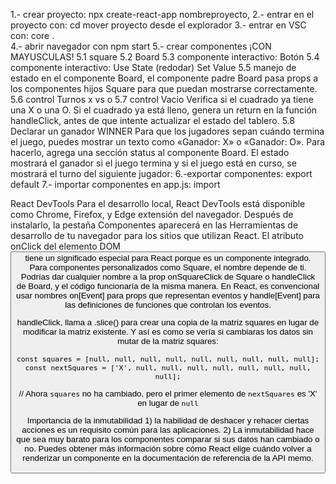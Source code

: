 1.- crear proyecto:
npx create-react-app nombreproyecto,
2.- entrar en el proyecto con:
cd mover proyecto desde el explorador
3.- entrar en VSC con:
core .  
4.- abrir navegador con
npm start
5.- crear componentes ¡CON MAYUSCULAS!
5.1 square
5.2 Board
5.3 componente interactivo: Botón
5.4 componente interactivo: Use State (redodar) Set Value
5.5 manejo de estado en el componente Board, el componente padre Board pasa props a los componentes hijos Square para que puedan mostrarse correctamente.
5.6 control Turnos x vs o
5.7 control Vacio Verifica si el cuadrado ya tiene una X o una O. Si el cuadrado ya está lleno, genera un return en la función handleClick, antes de que intente actualizar el estado del tablero.
5.8 Declarar un ganador
WINNER Para que los jugadores sepan cuándo termina el juego, puedes mostrar un texto como «Ganador: X» o «Ganador: O». Para hacerlo, agrega una sección status al componente Board. El estado mostrará el ganador si el juego termina y si el juego está en curso, se mostrará el turno del siguiente jugador:
6.-exportar componentes:
export default
7.- importar componentes en app.js:
import

React DevTools
Para el desarrollo local, React DevTools está disponible como Chrome, Firefox, y Edge extensión del navegador. Después de instalarlo, la pestaña Componentes aparecerá en las Herramientas de desarrollo de tu navegador para los sitios que utilizan React.
El atributo onClick del elemento DOM <button> tiene un significado especial para React porque es un componente integrado. Para componentes personalizados como Square, el nombre depende de ti. Podrías dar cualquier nombre a la prop onSquareClick de Square o handleClick de Board, y el código funcionaría de la misma manera. En React, es convencional usar nombres on[Event] para props que representan eventos y handle[Event] para las definiciones de funciones que controlan los eventos.

handleClick, llama a .slice() para crear una copia de la matriz squares en lugar de modificar la matriz existente.
Y así es como se vería si cambiaras los datos sin mutar de la matriz squares:

    const squares = [null, null, null, null, null, null, null, null, null];
    const nextSquares = ['X', null, null, null, null, null, null, null, null];

// Ahora `squares` no ha cambiado, pero el primer elemento de `nextSquares` es 'X' en lugar de `null`

Importancia de la inmutabilidad 1) la habilidad de deshacer y rehacer ciertas acciones es un requisito común para las aplicaciones. 2) La inmutabilidad hace que sea muy barato para los componentes comparar si sus datos han cambiado o no. Puedes obtener más información sobre cómo React elige cuándo volver a renderizar un componente en la documentación de referencia de la API memo.
